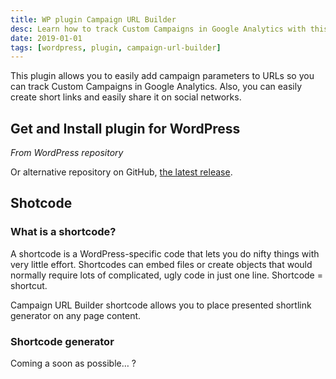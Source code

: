```yaml
---
title: WP plugin Campaign URL Builder
desc: Learn how to track Custom Campaigns in Google Analytics with this plugin. Easily create short links and share them on social networks. Get and install the plugin for WordPress from the repository or GitHub. Use the shortcode to generate shortlinks on any page. May the 4th be with you!
date: 2019-01-01
tags: [wordpress, plugin, campaign-url-builder]
---
```


This plugin allows you to easily add campaign parameters to URLs so you can track Custom Campaigns in Google Analytics.
Also, you can easily create short links and easily share it on social networks.

## Get and Install plugin for WordPress

*From WordPress repository*

Or alternative repository on GitHub, [the latest release](https://github.com/reatlat/wp-campaign-url-builder/releases).

## Shotcode

### What is a shortcode?

A shortcode is a WordPress-specific code that lets you do nifty things with very little effort. Shortcodes can embed
files or create objects that would normally require lots of complicated, ugly code in just one line. Shortcode =
shortcut.

Campaign URL Builder shortcode allows you to place presented shortlink generator on any page content.

### Shortcode generator

Coming a soon as possible… ?

